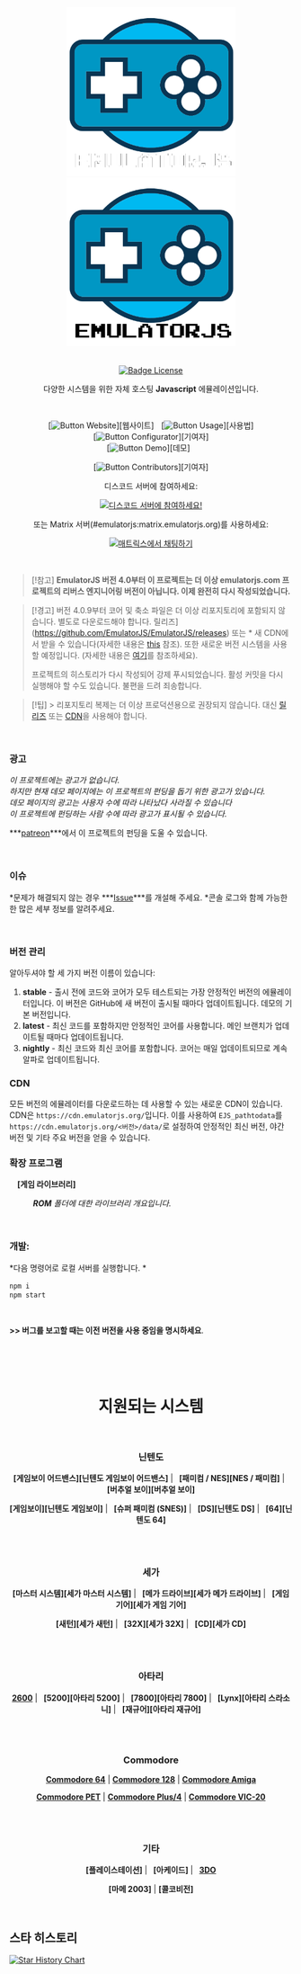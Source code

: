 
<div align = center>

<img width = 300 src = docs/Logo-light.png#gh-dark-mode-only>
<img width = 300 src = docs/Logo.png#gh-light-mode-only> 
 
<br>
<br>

[![Badge License]][License]
    
    
다양한 시스템을 위한 자체 호스팅 **Javascript** 에뮬레이션입니다.

<br>

[![Button Website]][웹사이트] 
[![Button Usage]][사용법]<br>
[![Button Configurator]][기여자]<br>
[![Button Demo]][데모] 
    
[![Button Contributors]][기여자]   
 
디스코드 서버에 참여하세요:

[![디스코드 서버에 참여하세요!](https://invidget.switchblade.xyz/6akryGkETU)](https://discord.gg/6akryGkETU)

또는 Matrix 서버(#emulatorjs:matrix.emulatorjs.org)를 사용하세요:

<a href="https://matrix.to/#/#emulatorjs:matrix.emulatorjs.org" rel="noopener" target="_blank"><img src="https://matrix.to/img/matrix-badge.svg" alt="매트릭스에서 채팅하기"></a>

</div>

<br>

> [!참고] 
> **EmulatorJS 버전 4.0부터 이 프로젝트는 더 이상 emulatorjs.com 프로젝트의 리버스 엔지니어링 버전이 아닙니다. 이제 완전히 다시 작성되었습니다.**

> [!경고] 
> 버전 4.0.9부터 코어 및 축소 파일은 더 이상 리포지토리에 포함되지 않습니다. 별도로 다운로드해야 합니다. 릴리즈](https://github.com/EmulatorJS/EmulatorJS/releases) 또는 * 새 CDN에서 받을 수 있습니다(자세한 내용은 [this](#CDN) 참조). 또한 새로운 버전 시스템을 사용할 예정입니다. (자세한 내용은 [여기](#버버링)를 참조하세요).
>
> 프로젝트의 히스토리가 다시 작성되어 강제 푸시되었습니다. 활성 커밋을 다시 실행해야 할 수도 있습니다. 불편을 드려 죄송합니다.

> [!팁] >
> 리포지토리 복제는 더 이상 프로덕션용으로 권장되지 않습니다. 대신 [릴리즈](https://github.com/EmulatorJS/EmulatorJS/releases) 또는 [CDN](https://cdn.emulatorjs.org/)을 사용해야 합니다.

<br>

### 광고

*이 프로젝트에는 광고가 없습니다.* <br>
*하지만 현재 데모 페이지에는 이 프로젝트의 펀딩을 돕기 위한 광고가 있습니다.* <br>
*데모 페이지의 광고는 사용자 수에 따라 나타났다 사라질 수 있습니다* <br>
*이 프로젝트에 펀딩하는 사람 수에 따라 광고가 표시될 수 있습니다.* <br>

***[patreon]***에서 이 프로젝트의 펀딩을 도울 수 있습니다.

<br>


### 이슈

*문제가 해결되지 않는 경우 ***[Issue]***를 개설해 주세요.
*콘솔 로그와 함께 가능한 한 많은 세부 정보를 알려주세요.

<br>

### 버전 관리
알아두셔야 할 세 가지 버전 이름이 있습니다:
1. **stable** - 출시 전에 코드와 코어가 모두 테스트되는 가장 안정적인 버전의 에뮬레이터입니다. 이 버전은 GitHub에 새 버전이 출시될 때마다 업데이트됩니다. 데모의 기본 버전입니다.
2. **latest** - 최신 코드를 포함하지만 안정적인 코어를 사용합니다. 메인 브랜치가 업데이트될 때마다 업데이트됩니다.
3. **nightly** - 최신 코드와 최신 코어를 포함합니다. 코어는 매일 업데이트되므로 계속 알파로 업데이트됩니다.

### CDN
모든 버전의 에뮬레이터를 다운로드하는 데 사용할 수 있는 새로운 CDN이 있습니다. CDN은 `https://cdn.emulatorjs.org/`입니다. 이를 사용하여 `EJS_pathtodata`를 `https://cdn.emulatorjs.org/<버전>/data/`로 설정하여 안정적인 최신 버전, 야간 버전 및 기타 주요 버전을 얻을 수 있습니다.

### 확장 프로그램

 **[게임 라이브러리]**

   ***ROM** 폴더에 대한 라이브러리 개요입니다.*

<br>

### 개발:

*다음 명령어로 로컬 서버를 실행합니다. *
```
npm i
npm start
```

<br>

**>> 버그를 보고할 때는 이전 버전을 사용 중임을 명시하세요**.

<br>
<br>
<br>

<h1 align = center>지원되는 시스템</h1>

<br>

<div align = center>

### 닌텐도

**[게임보이 어드밴스][닌텐도 게임보이 어드밴스]** | 
**[패미컴 / NES][NES / 패미컴]** | 
**[버추얼 보이][버추얼 보이]**
    
**[게임보이][닌텐도 게임보이]** | 
**[슈퍼 패미컴 (SNES)]** | 
**[DS][닌텐도 DS]** | 
**[64][닌텐도 64]**

<br>
<br>

### 세가

**[마스터 시스템][세가 마스터 시스템]** | 
**[메가 드라이브][세가 메가 드라이브]** | 
**[게임 기어][세가 게임 기어]**
    
**[새턴][세가 새턴]** | 
**[32X][세가 32X]** | 
**[CD][세가 CD]**
    
<br>
<br>

### 아타리

**[2600][Atari 2600]** | 
**[5200][아타리 5200]** | 
**[7800][아타리 7800]** | 
**[Lynx][아타리 스라소니]** | 
**[재규어][아타리 재규어]**

<br>
<br>

### Commodore

**[Commodore 64]** |
**[Commodore 128]** |
**[Commodore Amiga]**

**[Commodore PET]** |
**[Commodore Plus/4]** |
**[Commodore VIC-20]**

<br>
<br>

### 기타
    
**[플레이스테이션]** | 
**[아케이드]** | 
**[3DO]**

**[마메 2003]** |
**[콜코비전]**
    
</div>

<br>

## 스타 히스토리

<a href="https://star-history.com/#EmulatorJS/EmulatorJS&Date">
 <picture>
   <source media="(prefers-color-scheme: dark)" srcset="https://api.star-history.com/svg?repos=EmulatorJS/EmulatorJS&type=Date&theme=dark" />
   <source media="(prefers-color-scheme: light)" srcset="https://api.star-history.com/svg?repos=EmulatorJS/EmulatorJS&type=Date" />
   <img alt="Star History Chart" src="https://api.star-history.com/svg?repos=EmulatorJS/EmulatorJS&type=Date" />
 </picture>
</a>

<!-- 🎮 🎮 🎮 🎮 🎮 🎮 🎮 🎮 🎮 🎮 🎮 🎮 🎮 🎮 🎮 🎮 🎮 🎮 🎮 🎮 🎮 🎮 🎮 --->

[License]: 라이센스
[Issue]: https://github.com/ethanaobrien/emulatorjs/issues
[patreon]: https://patreon.com/EmulatorJS


<!-- 🎮 🎮 🎮 🎮 🎮 🎮 🎮 🎮 🎮   Extensions   🎮 🎮 🎮 🎮 🎮 🎮 🎮 🎮 🎮 --->

[GameLibrary]: https://github.com/Ramaerel/emulatorjs-GameLibrary


<!-- 🎮 🎮 🎮 🎮 🎮 🎮 🎮 🎮 🎮   Quicklinks   🎮 🎮 🎮 🎮 🎮 🎮 🎮 🎮 🎮 --->

[Configurator]: https://emulatorjs.org/editor
[Contributors]: docs/Contributors.md
[Website]: https://emulatorjs.org/
[Usage]: https://emulatorjs.org/docs/
[Demo]: https://demo.emulatorjs.org/


<!-- 🎮 🎮 🎮 🎮 🎮 🎮 🎮 🎮 🎮 🎮  Systems  🎮 🎮 🎮 🎮 🎮 🎮 🎮 🎮 🎮 🎮 -->

[Nintendo Game Boy Advance]: https://emulatorjs.org/docs/systems/nintendo-game-boy-advance
[Nintendo Game Boy]: https://emulatorjs.org/docs/systems/nintendo-game-boy
[Nintendo 64]: https://emulatorjs.org/docs/systems/nintendo-64
[Nintendo DS]: https://emulatorjs.org/docs/systems/nintendo-ds

[Sega Master System]: https://emulatorjs.org/docs/systems/sega-master-system
[Sega Mega Drive]: https://emulatorjs.org/docs/systems/sega-mega-drive
[Sega Game Gear]: https://emulatorjs.org/docs/systems/sega-game-gear
[Sega Saturn]: https://emulatorjs.org/docs/systems/sega-saturn
[Sega 32X]: https://emulatorjs.org/docs/systems/sega-32x
[Sega CD]: https://emulatorjs.org/docs/systems/sega-cd

[Atari Jaguar]: https://emulatorjs.org/docs/systems/atari-jaguar
[Atari Lynx]: https://emulatorjs.org/docs/systems/atari-lynx
[Atari 7800]: https://emulatorjs.org/docs/systems/atari-7800
[Atari 2600]: https://emulatorjs.org/docs/systems/atari-2600
[Atari 5200]: https://emulatorjs.org/docs/systems/atari-5200

[NES / Famicom]: https://emulatorjs.org/docs/systems/nes-famicom
[SNES]: https://emulatorjs.org/docs/systems/snes

<!--
[TurboGrafs-16 / PC Engine]: https://emulatorjs.org/systems/TurboGrafx-16
[MSX]: https://emulatorjs.org/systems/MSX
[WanderSwan / Color]: https://emulatorjs.org/systems/WonderSwan
[Neo Geo Poket]: https://emulatorjs.org/systems/Neo%20Geo%20Pocket
--->
[PlayStation]: https://emulatorjs.org/docs/systems/playstation
[Virtual Boy]: https://emulatorjs.org/docs/systems/virtual-boy
[Arcade]: https://emulatorjs.org/docs/systems/arcade
[3DO]: https://emulatorjs.org/docs/systems/3do
[MAME 2003]: https://emulatorjs.org/docs/systems/mame-2003
[ColecoVision]: https://emulatorjs.org/docs/systems/colecovision

[Commodore 64]: https://emulatorjs.org/docs/systems/commodore-64
[Commodore 128]: https://emulatorjs.org/docs/systems/commodore-128
[Commodore Amiga]: https://emulatorjs.org/docs/systems/commodore-amiga
[Commodore PET]: https://emulatorjs.org/docs/systems/commodore-pet
[Commodore Plus/4]: https://emulatorjs.org/docs/systems/commodore-plus4
[Commodore VIC-20]: https://emulatorjs.org/docs/systems/commodore-vic20


<!-- 🎮 🎮 🎮 🎮 🎮 🎮 🎮 🎮 🎮 🎮  Badges  🎮 🎮 🎮 🎮 🎮 🎮 🎮 🎮 🎮 🎮 --->

[Badge License]: https://img.shields.io/badge/License-GPLv3-blue.svg?style=for-the-badge

[Button Configurator]: https://img.shields.io/badge/Configurator-992cb3?style=for-the-badge
[Button Contributors]: https://img.shields.io/badge/Contributors-54b7dd?style=for-the-badge
[Button Website]: https://img.shields.io/badge/Website-736e9b?style=for-the-badge
[Button Usage]: https://img.shields.io/badge/Usage-2478b5?style=for-the-badge
[Button Demo]: https://img.shields.io/badge/Demo-528116?style=for-the-badge
[Button Beta]: https://img.shields.io/badge/Beta-bb044f?style=for-the-badge
